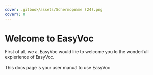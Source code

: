 ```yaml
---
cover: .gitbook/assets/Schermopname (24).png
coverY: 0
---
```


# Welcome to EasyVoc

First of all, we at EasyVoc would like to welcome you to the wonderfull expierience of EasyVoc.\
\
This docs page is your user manual to use EasyVoc
